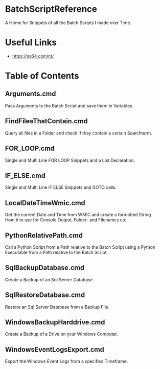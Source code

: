 # BatchScriptReference

A Home for Snippets of all the Batch Scripts I made over Time. 

# Useful Links

- https://ss64.com/nt/

# Table of Contents

## Arguments.cmd

Pass Arguments to the Batch Script and save them in Variables.

## FindFilesThatContain.cmd

Query all files in a Folder and check if they contain a certain Searchterm.

## FOR_LOOP.cmd

Single and Multi Line FOR LOOP Snippets and a List Declaration.

## IF_ELSE.cmd

Single and Multi Line IF ELSE Snippets and GOTO calls.

## LocalDateTimeWmic.cmd

Get the current Date and Time from WMIC and create a formatted String from it to use for Console Output, Folder- and Filenames etc.

## PythonRelativePath.cmd

Call a Python Script from a Path relative to the Batch Script using a Python Executable from a Path relative to the Batch Script.

## SqlBackupDatabase.cmd

Create a Backup of an Sql Server Database.

## SqlRestoreDatabase.cmd

Restore an Sql Server Database from a Backup File.

## WindowsBackupHarddrive.cmd

Create a Backup of a Drive on your Windows Computer.

## WindowsEventLogsExport.cmd

Export the Windows Event Logs from a specified Timeframe.